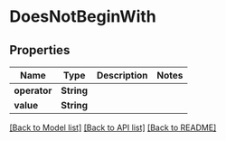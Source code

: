 # DoesNotBeginWith

## Properties

Name | Type | Description | Notes
------------ | ------------- | ------------- | -------------
**operator** | **String** |  | 
**value** | **String** |  | 

[[Back to Model list]](../README.md#documentation-for-models) [[Back to API list]](../README.md#documentation-for-api-endpoints) [[Back to README]](../README.md)


